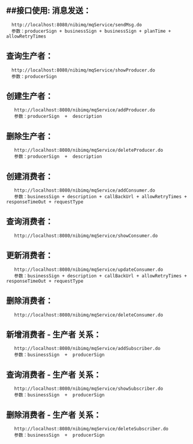 ##接口使用:
  消息发送：
  ----------
      http://localhost:8080/nibimq/mqService/sendMsg.do
      参数：producerSign + businessSign + businessSign + planTime + allowRetryTimes
  查询生产者：
  ----------
      http://localhost:8080/nibimq/mqService/showProducer.do 
      参数：producerSign 
  创建生产者：
  ----------
       http://localhost:8080/nibimq/mqService/addProducer.do 
       参数：producerSign  +  description 
  删除生产者：
  ----------
       http://localhost:8080/nibimq/mqService/deleteProducer.do 
       参数：producerSign  +  description 
  创建消费者：
  ----------
       http://localhost:8080/nibimq/mqService/addConsumer.do 
       参数：businessSign + description + callBackUrl + allowRetryTimes + responseTimeOut + requestType
  查询消费者：
  ----------
       http://localhost:8080/nibimq/mqService/showConsumer.do  
  更新消费者：
  ----------
       http://localhost:8080/nibimq/mqService/updateConsumer.do
       参数：businessSign + description + callBackUrl + allowRetryTimes + responseTimeOut + requestType
  删除消费者：
  ----------
       http://localhost:8080/nibimq/mqService/deleteConsumer.do
  新增消费者 - 生产者 关系：
  ----------
       http://localhost:8080/nibimq/mqService/addSubscriber.do
       参数：businessSign  +  producerSign
  查询消费者 - 生产者 关系：
  ----------
       http://localhost:8080/nibimq/mqService/showSubscriber.do
       参数：businessSign  +  producerSign
  删除消费者 - 生产者 关系：
  ----------
       http://localhost:8080/nibimq/mqService/deleteSubscriber.do 
       参数：businessSign  +  producerSign
